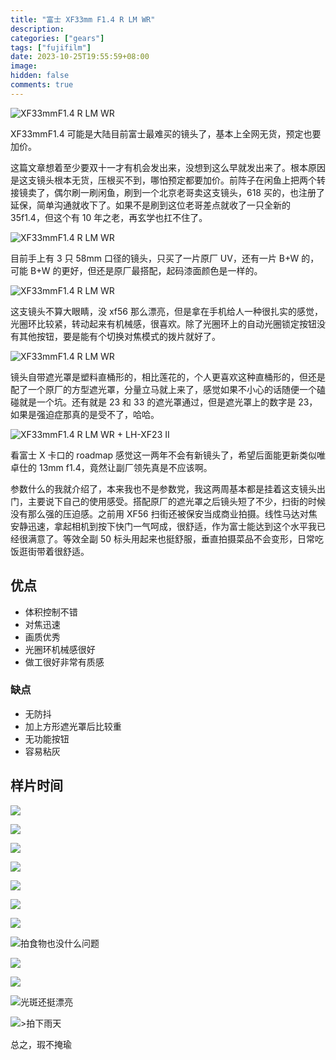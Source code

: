 ```yaml
---
title: "富士 XF33mm F1.4 R LM WR"
description:
categories: ["gears"]
tags: ["fujifilm"]
date: 2023-10-25T19:55:59+08:00
image:
hidden: false
comments: true
---
```


![XF33mmF1.4 R LM WR](//static.fatesinger.com/2023/09/q7cfc0gvf5vtg1v4.jpg)

XF33mmF1.4 可能是大陆目前富士最难买的镜头了，基本上全网无货，预定也要加价。

这篇文章想着至少要双十一才有机会发出来，没想到这么早就发出来了。根本原因是这支镜头根本无货，压根买不到，哪怕预定都要加价。前阵子在闲鱼上把两个转接镜卖了，偶尔刷一刷闲鱼，刷到一个北京老哥卖这支镜头，618 买的，也注册了延保，简单沟通就收下了。如果不是刷到这位老哥差点就收了一只全新的 35f1.4，但这个有 10 年之老，再玄学也扛不住了。

![XF33mmF1.4 R LM WR](//static.fatesinger.com/2023/09/bk8gnviat2k24zad.jpg)

目前手上有 3 只 58mm 口径的镜头，只买了一片原厂 UV，还有一片 B+W 的，可能 B+W 的更好，但还是原厂最搭配，起码漆面颜色是一样的。

![XF33mmF1.4 R LM WR](//static.fatesinger.com/2023/09/slsjxifmfgh258ys.jpg)

这支镜头不算大眼睛，没 xf56 那么漂亮，但是拿在手机给人一种很扎实的感觉，光圈环比较紧，转动起来有机械感，很喜欢。除了光圈环上的自动光圈锁定按钮没有其他按钮，要是能有个切换对焦模式的拨片就好了。

![XF33mmF1.4 R LM WR](//static.fatesinger.com/2023/09/3pj2kzc15qy02mko.jpg)

镜头自带遮光罩是塑料直桶形的，相比莲花的，个人更喜欢这种直桶形的，但还是配了一个原厂的方型遮光罩，分量立马就上来了，感觉如果不小心的话随便一个磕碰就是一个坑。还有就是 23 和 33 的遮光罩通过，但是遮光罩上的数字是 23，如果是强迫症那真的是受不了，哈哈。

![XF33mmF1.4 R LM WR + LH-XF23 II](//static.fatesinger.com/2023/09/cs5b64gdvo7j85y0.jpg)

看富士 X 卡口的 roadmap 感觉这一两年不会有新镜头了，希望后面能更新类似唯卓仕的 13mm f1.4，竟然让副厂领先真是不应该啊。

参数什么的我就介绍了，本来我也不是参数党，我这两周基本都是挂着这支镜头出门，主要说下自己的使用感受。搭配原厂的遮光罩之后镜头短了不少，扫街的时候没有那么强的压迫感。之前用 XF56 扫街还被保安当成商业拍摄。线性马达对焦安静迅速，拿起相机到按下快门一气呵成，很舒适，作为富士能达到这个水平我已经很满意了。等效全副 50 标头用起来也挺舒服，垂直拍摄菜品不会变形，日常吃饭逛街带着很舒适。

## 优点

-   体积控制不错
-   对焦迅速
-   画质优秀
-   光圈环机械感很好
-   做工很好非常有质感

### 缺点

-   无防抖
-   加上方形遮光罩后比较重
-   无功能按钮
-   容易粘灰

## 样片时间

![](//static.fatesinger.com/2023/09/80db5xjyyzdbw8v1.jpg)

![](//static.fatesinger.com/2023/09/xnk4q72xp9r17ytm.jpg)

![](//static.fatesinger.com/2023/09/uf0ocqzgv810hedd.jpg)

![](//static.fatesinger.com/2023/09/v879nyg2w9mqyp17.jpg)

![](//static.fatesinger.com/2023/09/kb1xbwqs8dvk9inp.jpg)

![](//static.fatesinger.com/2023/09/c55rbipw6ufovo2h.jpg)

![](//static.fatesinger.com/2023/09/zpbbgcvqhu42i48m.jpg)

![拍食物也没什么问题](//static.fatesinger.com/2023/09/jwr1py13zibdulu7.jpg)

![](//static.fatesinger.com/2023/09/xbelpcptkqofdbup.jpg)

![](//static.fatesinger.com/2023/09/1644faypcdgyn4vl.jpg)

![光斑还挺漂亮](//static.fatesinger.com/2023/09/xnb6ebwj7rqu8hwx.jpg)

![>拍下雨天](//static.fatesinger.com/2023/09/72d8r0zdycyqmug9.jpg)

总之，瑕不掩瑜

